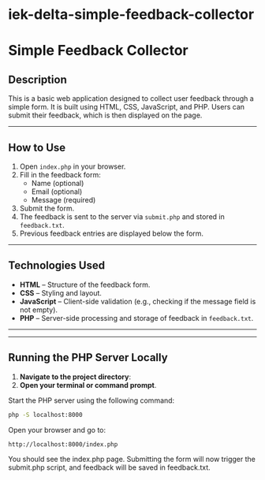 # iek-delta-simple-feedback-collector
# Simple Feedback Collector

## Description
This is a basic web application designed to collect user feedback through a simple form. It is built using HTML, CSS, JavaScript, and PHP. Users can submit their feedback, which is then displayed on the page.

---

## How to Use

1. Open `index.php` in your browser.
2. Fill in the feedback form:
   - Name (optional)
   - Email (optional)
   - Message (required)
3. Submit the form.
4. The feedback is sent to the server via `submit.php` and stored in `feedback.txt`.
5. Previous feedback entries are displayed below the form.


---

## Technologies Used

- **HTML** – Structure of the feedback form.
- **CSS** – Styling and layout.
- **JavaScript** – Client-side validation (e.g., checking if the message field is not empty).
- **PHP** – Server-side processing and storage of feedback in `feedback.txt`.

---
 
---

## Running the PHP Server Locally

1. **Navigate to the project directory**:
2. **Open your terminal or command prompt**.

Start the PHP server using the following command:
```cmd
php -S localhost:8000
```
Open your browser and go to:

```
http://localhost:8000/index.php
```
You should see the index.php page. Submitting the form will now trigger the submit.php script, and feedback will be saved in feedback.txt.
